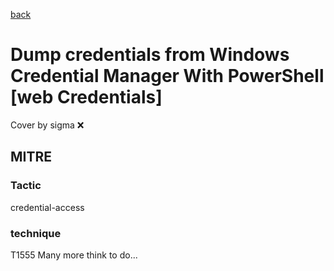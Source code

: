 [back](../index.md)
# Dump credentials from Windows Credential Manager With PowerShell [web Credentials]
Cover by sigma :x: 
## MITRE
### Tactic
credential-access
### technique
T1555
Many more think to do...